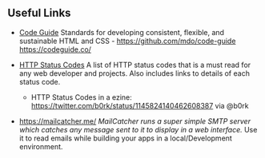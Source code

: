 
## Useful Links

- [Code Guide](https://codeguide.co) Standards for developing consistent, flexible, and sustainable HTML and CSS -  https://github.com/mdo/code-guide https://codeguide.co/

- [HTTP Status Codes](https://httpstatuses.com/) A list of HTTP status codes that is a must read for any web developer and projects. Also includes links to details of each status code. 

	- HTTP Status Codes in a ezine: <https://twitter.com/b0rk/status/1145824140462608387> via @b0rk

- <https://mailcatcher.me/> _MailCatcher runs a super simple SMTP server which catches any message sent to it to display in a web interface._ Use it to read emails while building your apps in a local/Development environment.
